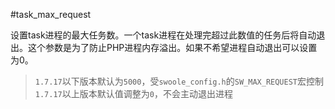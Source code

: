 #task_max_request

设置task进程的最大任务数。一个task进程在处理完超过此数值的任务后将自动退出。这个参数是为了防止PHP进程内存溢出。如果不希望进程自动退出可以设置为0。

> `1.7.17`以下版本默认为`5000`，受`swoole_config.h`的`SW_MAX_REQUEST`宏控制  
> `1.7.17`以上版本默认值调整为`0`，不会主动退出进程  
